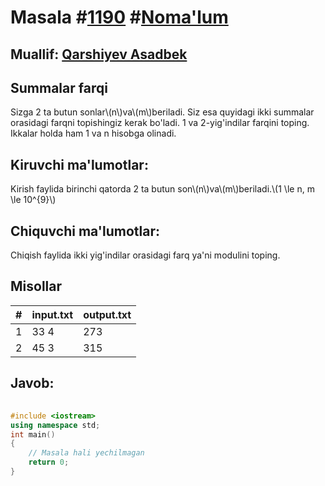 
<h1>Masala #<a href="https://robocontest.uz/tasks/1190">1190</a> #<a href="https://robocontest.uz/tasks?category=1">Noma'lum</a></h1>
<h2> Muallif: <a href="https://robocontest.uz/profile/asadbek">Qarshiyev Asadbek</a></h2>
<h2>Summalar farqi</h2>
<p>Sizga 2 ta butun sonlar\(n\)va\(m\)beriladi. Siz esa quyidagi ikki summalar orasidagi farqni topishingiz kerak bo'ladi.
1 va 2-yig'indilar farqini toping.
Ikkalar holda ham 1 va n hisobga olinadi.</p>
<h2>Kiruvchi ma'lumotlar:</h2>
<p>Kirish faylida birinchi qatorda 2 ta butun son\(n\)va\(m\)beriladi.\(1 \le n, m \le 10^{9}\)</p>
<h2>Chiquvchi ma'lumotlar:</h2>
<p>Chiqish faylida ikki yig'indilar orasidagi farq ya'ni modulini toping.</p>
<h2>Misollar</h2>
<table>
    <thead>
        <tr>
            <th>#</th>
            <th>input.txt</th>
            <th>output.txt</th>
        </tr>
    </thead>
    <tbody>
            <tr>
                <td>1</td>
                <td>33 4</td>
                <td>273</td>
            </tr>
            <tr>
                <td>2</td>
                <td>45 3</td>
                <td>315</td>
            </tr>
    </tbody>
    </table>
    
<h2>Javob:</h2>

######
```cpp
#include <iostream>
using namespace std;
int main()
{
    // Masala hali yechilmagan
    return 0;
}
```
